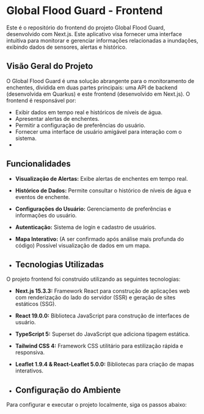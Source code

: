 # Global Flood Guard - Frontend
 
Este é o repositório do frontend do projeto Global Flood Guard, desenvolvido com Next.js. Este aplicativo visa fornecer uma interface intuitiva para monitorar e gerenciar informações relacionadas a inundações, exibindo dados de sensores, alertas e histórico.
 
## Visão Geral do Projeto
 
O Global Flood Guard é uma solução abrangente para o monitoramento de enchentes, dividida em duas partes principais: uma API de backend (desenvolvida em Quarkus) e este frontend (desenvolvido em Next.js). O frontend é responsável por:
 
*   Exibir dados em tempo real e históricos de níveis de água.
*   Apresentar alertas de enchentes.
*   Permitir a configuração de preferências do usuário.
*   Fornecer uma interface de usuário amigável para interação com o sistema.
*   
## Funcionalidades
 
*   **Visualização de Alertas:** Exibe alertas de enchentes em tempo real.
*   **Histórico de Dados:** Permite consultar o histórico de níveis de água e eventos de enchente.
*   **Configurações do Usuário:** Gerenciamento de preferências e informações do usuário.
*   **Autenticação:** Sistema de login e cadastro de usuários.
*   **Mapa Interativo:** (A ser confirmado após análise mais profunda do código) Possível visualização de dados em um mapa.

*   ## Tecnologias Utilizadas
 
O projeto frontend foi construído utilizando as seguintes tecnologias:
 
*   **Next.js 15.3.3:** Framework React para construção de aplicações web com renderização do lado do servidor (SSR) e geração de sites estáticos (SSG).
*   **React 19.0.0:** Biblioteca JavaScript para construção de interfaces de usuário.
*   **TypeScript 5:** Superset do JavaScript que adiciona tipagem estática.
*   **Tailwind CSS 4:** Framework CSS utilitário para estilização rápida e responsiva.
*   **Leaflet 1.9.4 & React-Leaflet 5.0.0:** Bibliotecas para criação de mapas interativos.

*   ## Configuração do Ambiente
 
Para configurar e executar o projeto localmente, siga os passos abaixo:

